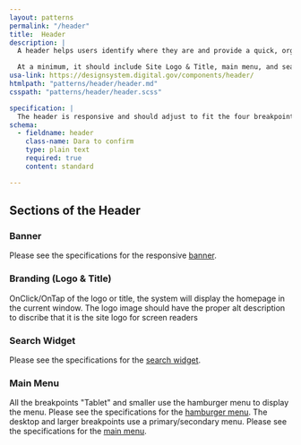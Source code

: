 ```yaml
---
layout: patterns
permalink: "/header"
title:  Header
description: |
  A header helps users identify where they are and provide a quick, organized way to reach the main sections of a website.

  At a minimum, it should include Site Logo & Title, main menu, and search (if site search exist).
usa-link: https://designsystem.digital.gov/components/header/
htmlpath: "patterns/header/header.md"
csspath: "patterns/header/header.scss"

specification: |
  The header is responsive and should adjust to fit the four breakpoints.
schema: 
  - fieldname: header
    class-name: Dara to confirm
    type: plain text
    required: true
    content: standard

---
```

<!--- if extra information is needed for this pattern, write here in Markdown. -->
<!--- to learn markdown format go to https://docs.github.com/en/github/writing-on-github/basic-writing-and-formatting-syntax -->

## Sections of the Header

### Banner
Please see the specifications for the responsive [banner](/banner).

### Branding (Logo & Title)
OnClick/OnTap of the logo or title, the system will display the homepage in the current window.
The logo image should have the proper alt description to discribe that it is the site logo for screen readers

### Search Widget
Please see the specifications for the [search widget](/search-widget).

### Main Menu
All the breakpoints "Tablet" and smaller use the hamburger menu to display the menu. Please see the specifications for the [hamburger menu](/hamburger-menu).
The desktop and larger breakpoints use a primary/secondary menu. Please see the specifications for the [main menu](/main-menu).
